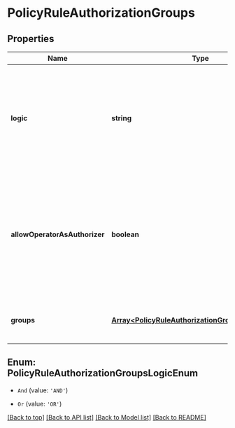 # PolicyRuleAuthorizationGroups

## Properties

|Name | Type | Description | Notes|
|------------ | ------------- | ------------- | -------------|
|**logic** | **string** | * AND - requires approval of all authorization groups * OR - requires approval of at least one of the authorization groups  | [optional] [default to undefined]|
|**allowOperatorAsAuthorizer** | **boolean** | Defines whether the user who initiates a transaction can approve their own transaction and count toward the approval threshold for their transaction | [optional] [default to undefined]|
|**groups** | [**Array&lt;PolicyRuleAuthorizationGroupsGroupsInner&gt;**](PolicyRuleAuthorizationGroupsGroupsInner.md) | Groups of entities which can approve the transaction | [optional] [default to undefined]|


## Enum: PolicyRuleAuthorizationGroupsLogicEnum


* `And` (value: `'AND'`)

* `Or` (value: `'OR'`)





[[Back to top]](#) [[Back to API list]](../../README.md#documentation-for-api-endpoints) [[Back to Model list]](../../README.md#documentation-for-models) [[Back to README]](../../README.md)
